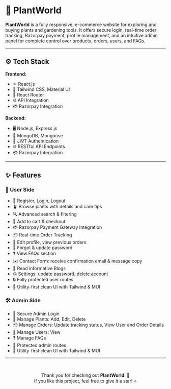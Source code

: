 # 🌿 PlantWorld

**PlantWorld** is a fully responsive, e-commerce website for exploring and buying plants and gardening tools. It offers secure login, real-time order tracking, Razorpay payment, profile management, and an intuitive admin panel for complete control over products, orders, users, and FAQs.

---

## ⚙️ Tech Stack

**Frontend:**
- ⚛️ React.js  
- 🎨 Tailwind CSS, Material UI
- 🔁 React Router
- 🌐 API Integration
- 💳 Razorpay Integration

**Backend:**
- 🖥️ Node.js, Express.js  
- 🍃 MongoDB, Mongoose  
- 🔐 JWT Authentication
- 🌐 RESTful API Endpoints
- 💳 Razorpay Integration  

---

## ✨ Features

### 👤 User Side
- 🔐 Register, Login, Logout
- 🪴 Browse plants with details and care tips
- 🔍 Advanced search & filtering
- 🛒 Add to cart & checkout
- 💳 Razorpay Payment Gateway Integration
- 📦 Real-time Order Tracking
- 👤 Edit profile, view previous orders
- 🔁 Forgot & update password
- ❓ View FAQs section
- ✉️ Contact Form: receive confirmation email & message copy
- 📝 Read informative Blogs
- ⚙️ Settings: update password, delete account
- 🔒 Fully protected user routes
- 🧩 Utility-first clean UI with Tailwind & MUI

### 🛠️ Admin Side
- 🔐 Secure Admin Login
- 🌿 Manage Plants: Add, Edit, Delete
- 📦 Manage Orders: Update tracking status, View User and Order Details
- 👥 Manage Users: View
- ❓ Manage FAQs
- 🎯 Protected admin routes
- 🧩 Utility-first clean UI with Tailwind & MUI

---

<br>

<div align="center">

Thank you for checking out <strong>PlantWorld</strong>! 🌱 <br>
If you like this project, feel free to give it a star! ⭐ <br>

</div>
